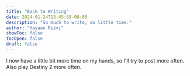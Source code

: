 ```yaml
---
title: "Back to Writing"
date: 2024-01-24T13:45:58-08:00
description: "So much to write, so little time."
author: "Hayaan Rizvi"
showToc: false
TocOpen: false
draft: false
---
```




I now have a little bit more time on my hands, so I'll try to post more often. Also play Destiny 2 more often.
